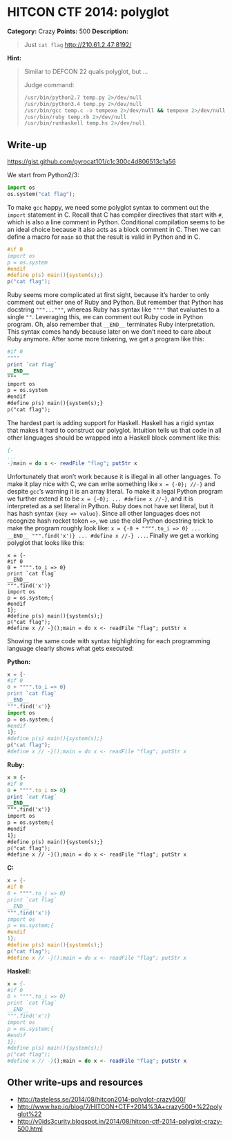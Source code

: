 # HITCON CTF 2014: polyglot

**Category:** Crazy
**Points:** 500
**Description:**

> Just `cat flag`
> http://210.61.2.47:8192/

**Hint:**

> Similar to DEFCON 22 quals polyglot, but ...
>
> Judge command:
>
> ```bash
> /usr/bin/python2.7 temp.py 2>/dev/null
> /usr/bin/python3.4 temp.py 2>/dev/null
> /usr/bin/gcc temp.c -o tempexe 2>/dev/null && tempexe 2>/dev/null
> /usr/bin/ruby temp.rb 2>/dev/null
> /usr/bin/runhaskell temp.hs 2>/dev/null
> ```

## Write-up

<https://gist.github.com/pyrocat101/c1c300c4d806513c1a56>

We start from Python2/3:

```python
import os
os.system("cat flag");
```

To make `gcc` happy, we need some polyglot syntax to comment out the `import` statement in C. Recall that C has compiler directives that start with `#`, which is also a line comment in Python. Conditional compilation seems to be an ideal choice because it also acts as a block comment in C. Then we can define a macro for `main` so that the result is valid in Python and in C.

```c
#if 0
import os
p = os.system
#endif
#define p(s) main(){system(s);}
p("cat flag");
```

Ruby seems more complicated at first sight, because it’s harder to only comment out either one of Ruby and Python. But remember that Python has docstring `"""..."""`, whereas Ruby has syntax like `""""` that evaluates to a single `""`. Leveraging this, we can comment out Ruby code in Python program. Oh, also remember that `__END__` terminates Ruby interpretation. This syntax comes handy because later on we don’t need to care about Ruby anymore. After some more tinkering, we get a program like this:

```ruby
#if 0
""""
print `cat flag`
__END__
"""
import os
p = os.system
#endif
#define p(s) main(){system(s);}
p("cat flag");
```

The hardest part is adding support for Haskell. Haskell has a rigid syntax that makes it hard to construct our polyglot. Intuition tells us that code in all other languages should be wrapped into a Haskell block comment like this:

```haskell
{-
...
-}main = do x <- readFile "flag"; putStr x
```

Unfortunately that won’t work because it is illegal in all other languages. To make it play nice with C, we can write something like `x = {-0}; //-}` and despite `gcc`’s warning it is an array literal. To make it a legal Python program we further extend it to be `x = {-0}; ... #define x //-}`, and it is interpreted as a set literal in Python. Ruby does not have set literal, but it has hash syntax `{key => value}`. Since all other languages does not recognize hash rocket token `=>`, we use the old Python docstring trick to make the program roughly look like: `x = {-0 + """".to_i => 0} ... __END__ """.find('x')} ... #define x //-} ...`. Finally we get a working polyglot that looks like this:

```
x = {-
#if 0
0 + """".to_i => 0}
print `cat flag`
__END__
""".find('x')}
import os
p = os.system;{
#endif
1};
#define p(s) main(){system(s);}
p("cat flag");
#define x // -}();main = do x <- readFile "flag"; putStr x
```

Showing the same code with syntax highlighting for each programming language clearly shows what gets executed:

**Python:**

```python
x = {-
#if 0
0 + """".to_i => 0}
print `cat flag`
__END__
""".find('x')}
import os
p = os.system;{
#endif
1};
#define p(s) main(){system(s);}
p("cat flag");
#define x // -}();main = do x <- readFile "flag"; putStr x
```

**Ruby:**

```ruby
x = {-
#if 0
0 + """".to_i => 0}
print `cat flag`
__END__
""".find('x')}
import os
p = os.system;{
#endif
1};
#define p(s) main(){system(s);}
p("cat flag");
#define x // -}();main = do x <- readFile "flag"; putStr x
```

**C:**

```c
x = {-
#if 0
0 + """".to_i => 0}
print `cat flag`
__END__
""".find('x')}
import os
p = os.system;{
#endif
1};
#define p(s) main(){system(s);}
p("cat flag");
#define x // -}();main = do x <- readFile "flag"; putStr x
```

**Haskell:**

```haskell
x = {-
#if 0
0 + """".to_i => 0}
print `cat flag`
__END__
""".find('x')}
import os
p = os.system;{
#endif
1};
#define p(s) main(){system(s);}
p("cat flag");
#define x // -}();main = do x <- readFile "flag"; putStr x
```

## Other write-ups and resources

* <http://tasteless.se/2014/08/hitcon2014-polyglot-crazy500/>
* <http://www.hxp.io/blog/7/HITCON+CTF+2014%3A+crazy500+%22polyglot%22>
* <http://v0ids3curity.blogspot.in/2014/08/hitcon-ctf-2014-polyglot-crazy-500.html>
